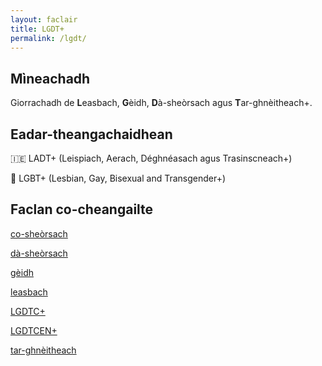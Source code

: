 ```yaml
---
layout: faclair
title: LGDT+
permalink: /lgdt/
---
```


## Mìneachadh

Giorrachadh de **L**easbach, **G**èidh, **D**à-sheòrsach agus **T**ar-ghnèitheach+.

## Eadar-theangachaidhean

&#x1f1ee;&#x1f1ea; LADT+ (Leispiach, Aerach, Déghnéasach agus Trasinscneach+)

&#x1f3f4;&#xe0067;&#xe0062;&#xe0065;&#xe006e;&#xe0067;&#xe007f; LGBT+ (Lesbian, Gay, Bisexual and Transgender+)

## Faclan co-cheangailte

[co-sheòrsach](https://faclair.lgbt/co-sheorsach/)

[dà-sheòrsach](https://faclair.lgbt/da-sheorsach/)

[gèidh](https://faclair.lgbt/geidh/)

[leasbach](https://faclair.lgbt/leasbach/)

[LGDTC+](https://faclair.lgbt/lgdtc/)

[LGDTCEN+](https://faclair.lgbt/lgdtcen/)

[tar-ghnèitheach](https://faclair.lgbt/tar-ghneitheach/)